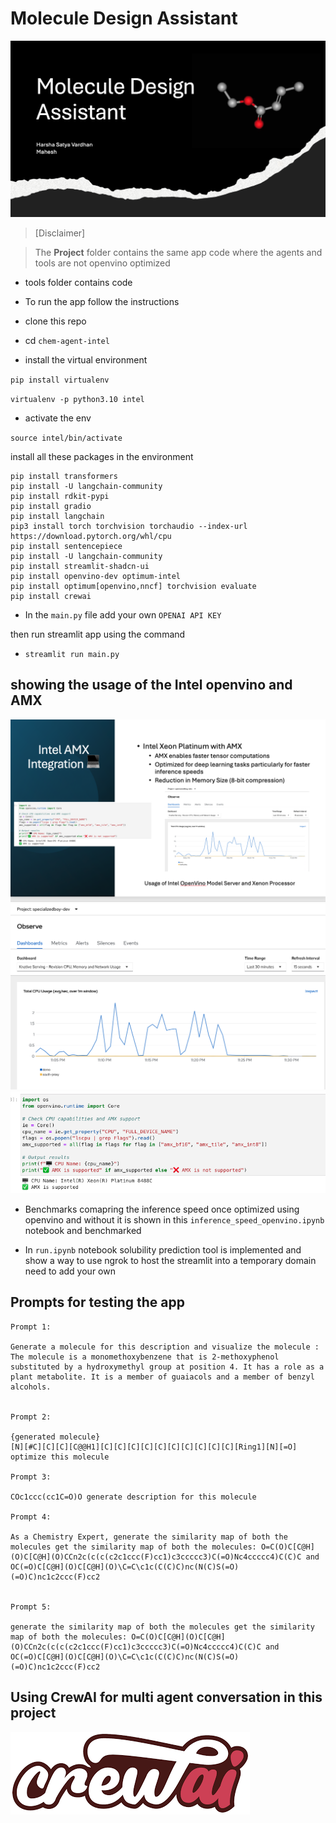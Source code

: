 # Molecule Design Assistant 

![Main](images/main.png)


> [Disclaimer]

> The **Project** folder contains the same app code where the agents and tools are not openvino optimized

- tools folder contains code 

- To run the app follow the instructions 

- clone this repo
- cd `chem-agent-intel`
- install the virtual environment 

`pip install virtualenv`


`virtualenv -p python3.10 intel`

- activate the env

`source intel/bin/activate`


install all these packages in the environment 

```
pip install transformers 
pip install -U langchain-community
pip install rdkit-pypi 
pip install gradio
pip install langchain 
pip3 install torch torchvision torchaudio --index-url https://download.pytorch.org/whl/cpu
pip install sentencepiece
pip install -U langchain-community
pip install streamlit-shadcn-ui
pip install openvino-dev optimum-intel
pip install optimum[openvino,nncf] torchvision evaluate
pip install crewai
```

- In the `main.py` file add your own `OPENAI API KEY`

then run streamlit app using the command 

- `streamlit run main.py`


## showing the usage of the Intel openvino and AMX

![slides](images/slides.png)
![openvino](images/openvino.png)
![amx](images/amx.png)


- Benchmarks comapring the inference speed once optimized using openvino and without it is shown in this `inference_speed_openvino.ipynb` notebook and benchmarked 

- In `run.ipynb` notebook solubility prediction tool is implemented and show a way to use ngrok to host the streamlit into a temporary domain need to add your own 


## Prompts for testing the app

```
Prompt 1:

Generate a molecule for this description and visualize the molecule : The molecule is a monomethoxybenzene that is 2-methoxyphenol substituted by a hydroxymethyl group at position 4. It has a role as a plant metabolite. It is a member of guaiacols and a member of benzyl alcohols.


Prompt 2: 

{generated molecule}
[N][#C][C][C][C@@H1][C][C][C][C][C][C][C][C][C][C][Ring1][N][=O] optimize this molecule

Prompt 3:

COc1ccc(cc1C=O)O generate description for this molecule 

Prompt 4:

As a Chemistry Expert, generate the similarity map of both the molecules get the similarity map of both the molecules: O=C(O)C[C@H](O)C[C@H](O)CCn2c(c(c(c2c1ccc(F)cc1)c3ccccc3)C(=O)Nc4ccccc4)C(C)C and  OC(=O)C[C@H](O)C[C@H](O)\C=C\c1c(C(C)C)nc(N(C)S(=O)(=O)C)nc1c2ccc(F)cc2


Prompt 5:

generate the similarity map of both the molecules get the similarity map of both the molecules: O=C(O)C[C@H](O)C[C@H](O)CCn2c(c(c(c2c1ccc(F)cc1)c3ccccc3)C(=O)Nc4ccccc4)C(C)C and  OC(=O)C[C@H](O)C[C@H](O)\C=C\c1c(C(C)C)nc(N(C)S(=O)(=O)C)nc1c2ccc(F)cc2

```



## Using CrewAI for multi agent conversation in this project 
![crew](images/crew.png)

